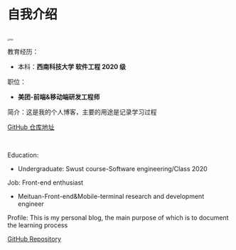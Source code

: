 # 自我介绍

<br/>
<img src="/logo.jpg" alt="logo" style="zoom:30%;" />

教育经历：

- 本科：**西南科技大学 软件工程 2020 级**

职位：

- **美团-前端&移动端研发工程师**



简介：这是我的个人博客，主要的用途是记录学习过程

[GitHub 仓库地址](https://github.com/PassionFruitAXE)

<br/>

Education: 

- Undergraduate: Swust course-Software engineering/Class 2020

Job: Front-end enthusiast

- Meituan-Front-end&Mobile-terminal research and development engineer



Profile: This is my personal blog, the main purpose of which is to document the learning process

[GitHub Repository](https://github.com/PassionFruitAXE)
